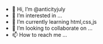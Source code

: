 - 👋 Hi, I’m @anticityjuly
- 👀 I’m interested in ...
- 🌱 I’m currently learning html,css,js
- 💞️ I’m looking to collaborate on ...
- 📫 How to reach me ...

<!---
anticityjuly/anticityjuly is a ✨ special ✨ repository because its `README.md` (this file) appears on your GitHub profile.
You can click the Preview link to take a look at your changes.
--->
